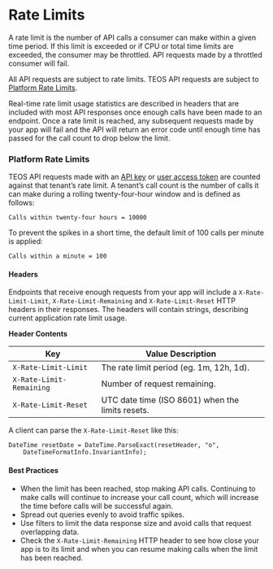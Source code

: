 # Rate Limits

A rate limit is the number of API calls a consumer can make within a given time period. If this limit is exceeded or if CPU or total time limits are exceeded, the consumer may be throttled. API requests made by a throttled consumer will fail.

All API requests are subject to rate limits. TEOS API requests are subject to [Platform Rate Limits](rate-limits.md#platform-rate-limits).

Real-time rate limit usage statistics are described in headers that are included with most API responses once enough calls have been made to an endpoint. Once a rate limit is reached, any subsequent requests made by your app will fail and the API will return an error code until enough time has passed for the call count to drop below the limit.

### Platform Rate Limits <a href="#platform-rate-limits" id="platform-rate-limits"></a>

TEOS API requests made with an [API key](../authentication.md#api-key) or [user access token](../authentication.md#user-access-token) are counted against that tenant’s rate limit. A tenant’s call count is the number of calls it can make during a rolling twenty-four-hour window and is defined as follows:

`Calls within twenty-four hours = 10000`

To prevent the spikes in a short time, the default limit of 100 calls per minute is applied:

`Calls within a minute = 100`

#### Headers <a href="#headers" id="headers"></a>

Endpoints that receive enough requests from your app will include a `X-Rate-Limit-Limit`, `X-Rate-Limit-Remaining` and `X-Rate-Limit-Reset` HTTP headers in their responses. The headers will contain strings, describing current application rate limit usage.

**Header Contents**

| Key                      | Value Description                                |
| ------------------------ | ------------------------------------------------ |
| `X-Rate-Limit-Limit`     | The rate limit period (eg. 1m, 12h, 1d).         |
| `X-Rate-Limit-Remaining` | Number of request remaining.                     |
| `X-Rate-Limit-Reset`     | UTC date time (ISO 8601) when the limits resets. |

A client can parse the `X-Rate-Limit-Reset` like this:

```
DateTime resetDate = DateTime.ParseExact(resetHeader, "o", 
    DateTimeFormatInfo.InvariantInfo);
```

#### Best Practices <a href="#best-practices" id="best-practices"></a>

* When the limit has been reached, stop making API calls. Continuing to make calls will continue to increase your call count, which will increase the time before calls will be successful again.
* Spread out queries evenly to avoid traffic spikes.
* Use filters to limit the data response size and avoid calls that request overlapping data.
* Check the `X-Rate-Limit-Remaining` HTTP header to see how close your app is to its limit and when you can resume making calls when the limit has been reached.
